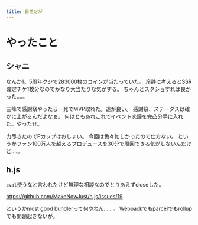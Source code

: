 ```yaml
---
title: 日常だが
---
```


# やったこと

## シャニ

なんか1。5周年クジで283000枚のコインが当たっていた。
冷静に考えるとSSR確定チケ1枚分なのでかなり大当たりな気がする。
ちゃんとスクショすれば良かった‥‥。

三峰で感謝祭やったら一発でMVP取れた。運が良い。
感謝祭、ステータスは確かに上がるんだよなぁ。
何はともあれこれでイベント恋鐘を完凸分手に入れた。やったぜ。

力尽きたのでPカップはおしまい。
今回は色々忙しかったので仕方ない。
というかファン100万人を越えるプロデュースを30分で周回できる気がしないんだけど‥‥。

## h.js

`eval`使うなと言われたけど無理な相談なのでとりあえずcloseした。

<https://github.com/MakeNowJust/h.js/issues/19>

というかmost good bundlerって何やねん……。
Webpackでもparcelでもrollupでも問題起きないが。
